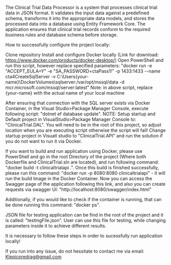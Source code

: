 The Clinical Trial Data Processor is a system that processes clinical trial data in JSON format. It validates the input data against a predefined schema, transforms it into the appropriate data models, and stores the processed data into a database using Entity Framework Core. The application ensures that clinical trial records conform to the required business rules and database schema before storage.

How to successfully configure the project locally:

Clone repository
Install and configure Docker locally (Link for download: https://www.docker.com/products/docker-desktop/)
Open PowerShell and run this script, however replace specified parameters:
"docker run -e "ACCEPT_EULA=Y" -e "SA_PASSWORD=ctaPass1!" -p 1433:1433 --name cta4CreateSqlServer -v C:\Users\{your-name}\DockerVolumes\sqlserver:/var/opt/mssql/data -d mcr.microsoft.com/mssql/server:latest"
Note: in above script, replace {your-name} with the actual name of your local machine

After ensuring that connection with the SQL server exists via Docker Container, in the Visual Studio>Package Manager Console, execute following script: "dotnet ef database update". 
NOTE: Setup startup and Default project in VisualStudio>Package Manager Console to: "ClinicalTrial.DAL". You will need to be in the root of this project, so adjust location when you are executing script otherwise the script will fail!
Change startup project in Visuatl studio to "ClinicalTrial.API" and run the solution if you do not want to run it via Docker.

If you want to build and run application using Docker, please use PowerShell and go in the root Directory of the project (Where both Dockerfile and ClinicalTrial.sln are located), and run following command: "docker build -t clinicaltrialapi .". Once this build is finished successfully, please run this command: "docker run -p 8080:8080 clinicaltrialapi" - it will run the build Image in the Docker Container. Now you can access the Swagger page of the application following this link, and also you can create requests via swagger UI: "http://localhost:8080/swagger/index.html"

Additionally, if you would like to check if the container is running, that can be done running this command: "docker ps".

JSON file for testing application can be find in the root of the project and it is called: "testingFile.json". User can use this file for testing, while changing parameters inside it to achieve different results.

It is necessary to follow these steps in order to sucessfully run application locally!

If you run into any issue, do not hessitate to contact me via email: Klepicpredrag@gmail.com

